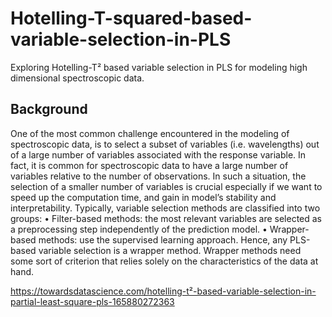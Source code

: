# Hotelling-T-squared-based-variable-selection-in-PLS
Exploring Hotelling-T² based variable selection in PLS for modeling high dimensional spectroscopic data.

## Background
One of the most common challenge encountered in the modeling of spectroscopic data, is to select a subset of variables (i.e. wavelengths) out of a large number of variables associated with the response variable. In fact, it is common for spectroscopic data to have a large number of variables relative to the number of observations. In such a situation, the selection of a smaller number of variables is crucial especially if we want to speed up the computation time, and gain in model’s stability and interpretability. Typically, variable selection methods are classified into two groups:
• Filter-based methods: the most relevant variables are selected as a preprocessing step independently of the prediction model.
• Wrapper-based methods: use the supervised learning approach.
Hence, any PLS-based variable selection is a wrapper method. Wrapper methods need some sort of criterion that relies solely on the characteristics of the data at hand.

https://towardsdatascience.com/hotelling-t²-based-variable-selection-in-partial-least-square-pls-165880272363
